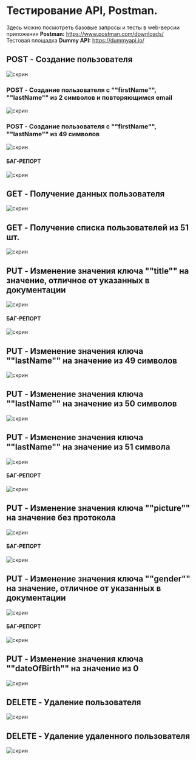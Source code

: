 # Тестирование API, Postman. 
Здесь можно посмотреть базовые запросы и тесты в web-версии приложения __Postman:__ https://www.postman.com/downloads/                       
Тестовая площадка __Dummy API:__ https://dummyapi.io/  
## POST - Создание пользователя
![скрин](https://github.com/mo-pozdina/API-Postman/blob/main/Requests/POST%2C%20GET/1%20POST%20-%20%D0%A1%D0%BE%D0%B7%D0%B4%D0%B0%D0%BD%D0%B8%D0%B5%20%D0%BF%D0%BE%D0%BB%D1%8C%D0%B7%D0%BE%D0%B2%D0%B0%D1%82%D0%B5%D0%BB%D1%8F.png)	
### POST - Создание пользователя с ""firstName"", ""lastName"" из 2 символов и повторяющимся email
![скрин](https://github.com/mo-pozdina/API-Postman/blob/main/Requests/POST%2C%20GET/4%20POST%20-%20%D0%A1%D0%BE%D0%B7%D0%B4%D0%B0%D0%BD%D0%B8%D0%B5%20%D0%BF%D0%BE%D0%BB%D1%8C%D0%B7%D0%BE%D0%B2%D0%B0%D1%82%D0%B5%D0%BB%D1%8F%20firstName%2C%20lastName%3D2%2C%20email%20%D0%B4%D1%83%D0%B1%D0%BB%D0%B8%D0%BA%D0%B0%D1%82.png)	
### POST - Создание пользователя с ""firstName"", ""lastName"" из 49 символов
![скрин](https://github.com/mo-pozdina/API-Postman/blob/main/Requests/POST%2C%20GET/6%20POST%20-%20%D0%A1%D0%BE%D0%B7%D0%B4%D0%B0%D0%BD%D0%B8%D0%B5%20%D0%BF%D0%BE%D0%BB%D1%8C%D0%B7%D0%BE%D0%B2%D0%B0%D1%82%D0%B5%D0%BB%D1%8F%20firstName%2C%20lastName%3D49%20%D0%91%D0%90%D0%93.png)
#### БАГ-РЕПОРТ
![скрин](https://github.com/mo-pozdina/API-Postman/blob/main/Requests/%D0%91%D0%90%D0%93-%D0%A0%D0%95%D0%9F%D0%9E%D0%A0%D0%A2%D0%AB/1.6%20POST%20-%20%D0%A1%D0%BE%D0%B7%D0%B4%D0%B0%D0%BD%D0%B8%D0%B5%20%D0%BF%D0%BE%D0%BB%D1%8C%D0%B7%D0%BE%D0%B2%D0%B0%D1%82%D0%B5%D0%BB%D1%8F%20firstName%2C%20lastName%3D49%20%D0%91%D0%90%D0%93-%D0%A0%D0%95%D0%9F%D0%9E%D0%A0%D0%A2.png)
## GET - Получение данных пользователя
![скрин](https://github.com/mo-pozdina/API-Postman/blob/main/Requests/POST%2C%20GET/7%20GET%20-%20%D0%9F%D0%BE%D0%BB%D1%83%D1%87%D0%B5%D0%BD%D0%B8%D0%B5%20%D0%B4%D0%B0%D0%BD%D0%BD%D1%8B%D1%85%20%D0%BF%D0%BE%D0%BB%D1%8C%D0%B7%D0%BE%D0%B2%D0%B0%D1%82%D0%B5%D0%BB%D1%8F.png)	
## GET - Получение списка пользователей из 51 шт.
![скрин](https://github.com/mo-pozdina/API-Postman/blob/main/Requests/POST%2C%20GET/10%20GET%20-%20%D0%9F%D0%BE%D0%BB%D1%83%D1%87%D0%B5%D0%BD%D0%B8%D0%B5%20%20%D1%81%D0%BF%D0%B8%D1%81%D0%BA%D0%B0%20%D0%BF%D0%BE%D0%BB%D1%8C%D0%B7%D0%BE%D0%B2%D0%B0%D1%82%D0%B5%D0%BB%D0%B5%D0%B9%3D51.png)	
## PUT - Изменение значения ключа ""title"" на значение, отличное от указанных в документации
![скрин](https://github.com/mo-pozdina/API-Postman/blob/main/Requests/PUT%2C%20DELEE/2%20PUT%20title%20%20-%20%D0%BE%D1%82%D0%BB%D0%B8%D1%87%D0%BD%D0%BE%D0%B5%20%D0%BE%D1%82%20%D0%B4%D0%BE%D0%BA%D1%83%D0%BC%D0%B5%D0%BD%D1%82%D0%B0%D1%86%D0%B8%D0%B8%20%D0%91%D0%90%D0%93.png)
#### БАГ-РЕПОРТ
![скрин](https://github.com/mo-pozdina/API-Postman/blob/main/Requests/%D0%91%D0%90%D0%93-%D0%A0%D0%95%D0%9F%D0%9E%D0%A0%D0%A2%D0%AB/2.2%20PUT%20title%20%20-%20%D0%BE%D1%82%D0%BB%D0%B8%D1%87%D0%BD%D0%BE%D0%B5%20%D0%BE%D1%82%20%D0%B4%D0%BE%D0%BA%D1%83%D0%BC%D0%B5%D0%BD%D1%82%D0%B0%D1%86%D0%B8%D0%B8%20%D0%91%D0%90%D0%93-%D0%A0%D0%95%D0%9F%D0%9E%D0%A0%D0%A2.png)
## PUT - Изменение значения ключa ""lastName"" на значение из 49 символов
![скрин](https://github.com/mo-pozdina/API-Postman/blob/main/Requests/PUT%2C%20DELEE/3%20PUT%20lastName%3D49.png)	
## PUT - Изменение значения ключа ""lastName"" на значение из 50 символов
![скрин](https://github.com/mo-pozdina/API-Postman/blob/main/Requests/PUT%2C%20DELEE/4%20PUT%20lastName%3D50.png)	
## PUT - Изменение значения ключа ""lastName"" на значение из 51 символа
![скрин](https://github.com/mo-pozdina/API-Postman/blob/main/Requests/PUT%2C%20DELEE/5%20PUT%20lastName%3D51%20%D0%91%D0%90%D0%93.png)	
#### БАГ-РЕПОРТ
![скрин](https://github.com/mo-pozdina/API-Postman/blob/main/Requests/%D0%91%D0%90%D0%93-%D0%A0%D0%95%D0%9F%D0%9E%D0%A0%D0%A2%D0%AB/2.5%20PUT%20lastName%3D51%20%D0%91%D0%90%D0%93-%D0%A0%D0%95%D0%9F%D0%9E%D0%A0%D0%A2.png)
## PUT - Изменение значения ключа ""picture"" на значение без протокола
![скрин](https://github.com/mo-pozdina/API-Postman/blob/main/Requests/PUT%2C%20DELEE/6%20PUT%20picture%20%D0%B1%D0%B5%D0%B7%20%D0%BF%D1%80%D0%BE%D1%82%D0%BE%D0%BA%D0%BE%D0%BB%D0%B0%20%D0%91%D0%90%D0%93.png)	
#### БАГ-РЕПОРТ
![скрин](https://github.com/mo-pozdina/API-Postman/blob/main/Requests/%D0%91%D0%90%D0%93-%D0%A0%D0%95%D0%9F%D0%9E%D0%A0%D0%A2%D0%AB/2.6%20PUT%20picture%20%D0%B1%D0%B5%D0%B7%20%D0%BF%D1%80%D0%BE%D1%82%D0%BE%D0%BA%D0%BE%D0%BB%D0%B0%20%D0%91%D0%90%D0%93-%D0%A0%D0%95%D0%9F%D0%9E%D0%A0%D0%A2.png)
## PUT - Изменение значения ключа ""gender"" на значение, отличное от указанных в документации
![скрин](https://github.com/mo-pozdina/API-Postman/blob/main/Requests/PUT%2C%20DELEE/7%20PUT%20gender%20%D0%B8%D0%B7%20%D1%81%D0%B8%D0%BC%D0%B2%D0%BE%D0%BB%D0%BE%D0%B2%20%D0%91%D0%90%D0%93.png)	
#### БАГ-РЕПОРТ
![скрин](https://github.com/mo-pozdina/API-Postman/blob/main/Requests/%D0%91%D0%90%D0%93-%D0%A0%D0%95%D0%9F%D0%9E%D0%A0%D0%A2%D0%AB/2.7%20PUT%20gender%20%D0%B8%D0%B7%20%D1%81%D0%B8%D0%BC%D0%B2%D0%BE%D0%BB%D0%BE%D0%B2%20%D0%91%D0%90%D0%93-%D0%A0%D0%95%D0%9F%D0%9E%D0%A0%D0%A2.png)
## PUT - Изменение значения ключа ""dateOfBirth"" на значение из 0
![скрин](https://github.com/mo-pozdina/API-Postman/blob/main/Requests/PUT%2C%20DELEE/8%20PUT%20dateOfBirth%20-%20%D0%BD%D1%83%D0%BB%D0%B8.png)
## DELETE	- Удаление пользователя
![скрин](https://github.com/mo-pozdina/API-Postman/blob/main/Requests/PUT%2C%20DELEE/9%20DELETE%20%D0%A3%D0%B4%D0%B0%D0%BB%D0%B5%D0%BD%D0%B8%D0%B5%20%D0%BF%D0%BE%D0%BB%D1%8C%D0%B7%D0%BE%D0%B2%D0%B0%D1%82%D0%B5%D0%BB%D1%8F.png)	
## DELETE	- Удаление удаленного пользователя
![скрин](https://github.com/mo-pozdina/API-Postman/blob/main/Requests/PUT%2C%20DELEE/10%20DELETE%20%D0%A3%D0%B4%D0%B0%D0%BB%D0%B5%D0%BD%D0%B8%D0%B5%20%D1%83%D0%B4%D0%B0%D0%BB%D0%B5%D0%BD%D0%BD%D0%BE%D0%B3%D0%BE%20%D0%BF%D0%BE%D0%BB%D1%8C%D0%B7%D0%BE%D0%B2%D0%B0%D1%82%D0%B5%D0%BB%D1%8F.png)	
